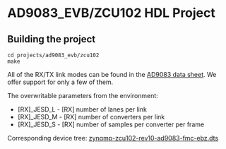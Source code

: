 # AD9083_EVB/ZCU102 HDL Project

## Building the project

```
cd projects/ad9083_evb/zcu102
make
```

All of the RX/TX link modes can be found in the [AD9083 data sheet](https://www.analog.com/media/en/technical-documentation/data-sheets/ad9083.pdf). We offer support for only a few of them.

The overwritable parameters from the environment:

- [RX]_JESD_L - [RX] number of lanes per link
- [RX]_JESD_M - [RX] number of converters per link
- [RX]_JESD_S - [RX] number of samples per converter per frame

Corresponding device tree: [zynqmp-zcu102-rev10-ad9083-fmc-ebz.dts](https://github.com/analogdevicesinc/linux/blob/main/arch/arm64/boot/dts/xilinx/zynqmp-zcu102-rev10-ad9083-fmc-ebz.dts)